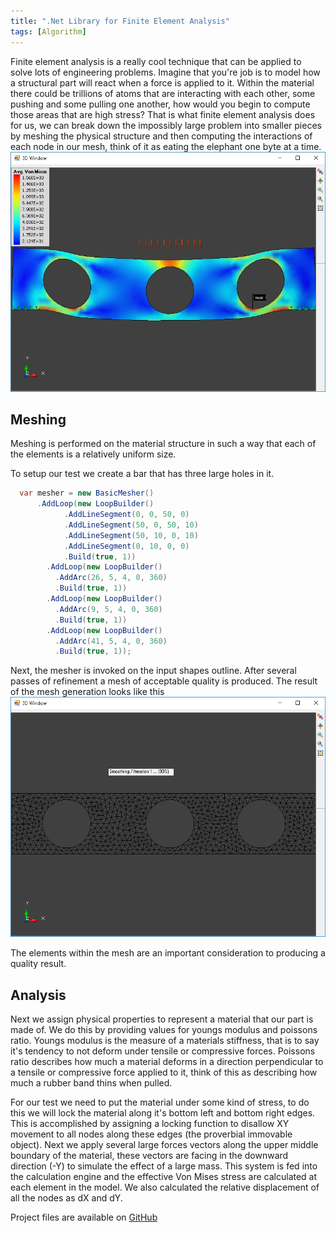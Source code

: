 ```yaml
---
title: ".Net Library for Finite Element Analysis"
tags: [Algorithm]
---
```


Finite element analysis is a really cool technique that can be applied to solve lots of engineering problems. Imagine that you're job is to model how a structural part will react when a force is applied to it. Within the material there could be trillions of atoms that are interacting with each other, some pushing and some pulling one another, how would you begin to compute those areas that are high stress? That is what finite element analysis does for us, we can break down the impossibly large problem into smaller pieces by meshing the physical structure and then computing the interactions of each node in our mesh, think of it as eating the elephant one byte at a time. ![result](/assets/images/2018/08/28/screen2.webp)

## Meshing

Meshing is performed on the material structure in such a way that each of the elements is a relatively uniform size.

To setup our test we create a bar that has three large holes in it.

```c#
  var mesher = new BasicMesher()
      .AddLoop(new LoopBuilder()
            .AddLineSegment(0, 0, 50, 0)
            .AddLineSegment(50, 0, 50, 10)
            .AddLineSegment(50, 10, 0, 10)
            .AddLineSegment(0, 10, 0, 0)
            .Build(true, 1))
        .AddLoop(new LoopBuilder()
          .AddArc(26, 5, 4, 0, 360)
          .Build(true, 1))
        .AddLoop(new LoopBuilder()
          .AddArc(9, 5, 4, 0, 360)
          .Build(true, 1))
        .AddLoop(new LoopBuilder()
          .AddArc(41, 5, 4, 0, 360)
          .Build(true, 1));
```

Next, the mesher is invoked on the input shapes outline. After several passes of refinement a mesh of acceptable quality is produced. The result of the mesh generation looks like this ![Mesh Output](/assets/images/2018/08/28/meshout.png)

The elements within the mesh are an important consideration to producing a quality result.

## Analysis

Next we assign physical properties to represent a material that our part is made of. We do this by providing values for youngs modulus and poissons ratio. Youngs modulus is the measure of a materials stiffness, that is to say it's tendency to not deform under tensile or compressive forces. Poissons ratio describes how much a material deforms in a direction perpendicular to a tensile or compressive force applied to it, think of this as describing how much a rubber band thins when pulled.

For our test we need to put the material under some kind of stress, to do this we will lock the material along it's bottom left and bottom right edges. This is accomplished by assigning a locking function to disallow XY movement to all nodes along these edges (the proverbial immovable object). Next we apply several large forces vectors along the upper middle boundary of the material, these vectors are facing in the downward direction (-Y) to simulate the effect of a large mass. This system is fed into the calculation engine and the effective Von Mises stress are calculated at each element in the model. We also calculated the relative displacement of all the nodes as dX and dY.


Project files are available on [GitHub](https://github.com/RaysceneNS/FiniteElementModels)
